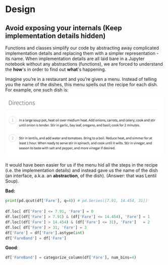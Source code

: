 # **Design**

## Avoid exposing your internals (Keep implementation details hidden)

Functions and classes simplify our code by abstracting away complicated implementation details and replacing them with a simpler representation - its name. When implementation details are all laid bare in a Jupyter notebook without any abstractions (functions), we are forced to understand the **how**'s in order to find out **what**'s happening.

Imagine you’re in a restaurant and you’re given a menu. Instead of telling you the name of the dishes, this menu spells out the recipe for each dish. For example, one such dish is:

<img src="../images/implementation_menu.png" width=500 alt="dinner menu without abstrations">

It would have been easier for us if the menu hid all the steps in the recipe (i.e. the implementation details) and instead gave us the name of the dish (an interface, a.k.a. an **abstraction**, of the dish). (Answer: that was Lentil Soup).

**Bad:**

```python
print(pd.qcut(df['Fare'], q=4)) # pd.Series([7.91, 14.454, 31])

df.loc[ df['Fare'] <= 7.91, 'Fare'] = 0
df.loc[(df['Fare'] > 7.91) & (df['Fare'] <= 14.454), 'Fare'] = 1
df.loc[(df['Fare'] > 14.454) & (df['Fare'] <= 31), 'Fare']   = 2
df.loc[ df['Fare'] > 31, 'Fare'] = 3
df['Fare'] = df['Fare'].astype(int)
df['FareBand'] = df['Fare']
```

**Good**:

```python
df['FareBand'] = categorize_column(df['Fare'], num_bins=4)
```
